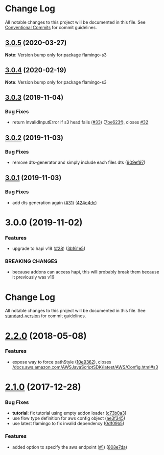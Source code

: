 # Change Log

All notable changes to this project will be documented in this file.
See [Conventional Commits](https://conventionalcommits.org) for commit guidelines.

## [3.0.5](https://github.com/piobyte/flamingo-s3/compare/flamingo-s3@3.0.4...flamingo-s3@3.0.5) (2020-03-27)

**Note:** Version bump only for package flamingo-s3





## [3.0.4](https://github.com/piobyte/flamingo-s3/compare/flamingo-s3@3.0.3...flamingo-s3@3.0.4) (2020-02-19)

**Note:** Version bump only for package flamingo-s3





## [3.0.3](https://github.com/piobyte/flamingo-s3/compare/flamingo-s3@3.0.2...flamingo-s3@3.0.3) (2019-11-04)


### Bug Fixes

* return InvalidInputError if s3 head fails ([#33](https://github.com/piobyte/flamingo-s3/issues/33)) ([7be623f](https://github.com/piobyte/flamingo-s3/commit/7be623f)), closes [#32](https://github.com/piobyte/flamingo-s3/issues/32)





## [3.0.2](https://github.com/piobyte/flamingo-s3/compare/flamingo-s3@3.0.1...flamingo-s3@3.0.2) (2019-11-03)


### Bug Fixes

* remove dts-generator and simply include each files dts ([909ef97](https://github.com/piobyte/flamingo-s3/commit/909ef97))





## [3.0.1](https://github.com/piobyte/flamingo-s3/compare/flamingo-s3@3.0.0...flamingo-s3@3.0.1) (2019-11-03)


### Bug Fixes

* add dts generation again ([#31](https://github.com/piobyte/flamingo-s3/issues/31)) ([424e4dc](https://github.com/piobyte/flamingo-s3/commit/424e4dc))





# 3.0.0 (2019-11-02)


### Features

* upgrade to hapi v18 ([#28](https://github.com/piobyte/flamingo-s3/issues/28)) ([3b161e5](https://github.com/piobyte/flamingo-s3/commit/3b161e5))


### BREAKING CHANGES

* because addons can access hapi, this will probably
break them because it previously was v16





# Change Log

All notable changes to this project will be documented in this file. See [standard-version](https://github.com/conventional-changelog/standard-version) for commit guidelines.

<a name="2.2.0"></a>
# [2.2.0](https://github.com/piobyte/flamingo-s3/compare/v2.1.0...v2.2.0) (2018-05-08)


### Features

* expose way to force pathStyle ([10e9362](https://github.com/piobyte/flamingo-s3/commit/10e9362)), closes [/docs.aws.amazon.com/AWSJavaScriptSDK/latest/AWS/Config.html#s3](https://github.com//docs.aws.amazon.com/AWSJavaScriptSDK/latest/AWS/Config.html/issues/s3)



<a name="2.1.0"></a>
# [2.1.0](https://github.com/piobyte/flamingo-s3/compare/v2.0.1...v2.1.0) (2017-12-28)


### Bug Fixes

* **tutorial:** fix tutorial using empty addon loader ([c73b0a3](https://github.com/piobyte/flamingo-s3/commit/c73b0a3))
* use flow type definition for aws config object ([ae3f345](https://github.com/piobyte/flamingo-s3/commit/ae3f345))
* use latest flamingo to fix invalid dependency ([0df09b5](https://github.com/piobyte/flamingo-s3/commit/0df09b5))


### Features

* added option to specify the aws endpoint ([#1](https://github.com/piobyte/flamingo-s3/issues/1)) ([808e7da](https://github.com/piobyte/flamingo-s3/commit/808e7da))
